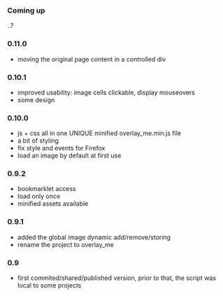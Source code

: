 ### Coming up
..?

### 0.11.0
- moving the original page content in a controlled div

### 0.10.1
- improved usability: image cells clickable, display mouseovers
- some design

### 0.10.0
- js + css all in one UNIQUE minified overlay_me.min.js file
- a bit of styling
- fix style and events for Firefox
- load an image by default at first use

### 0.9.2
- bookmarklet access
- load only once
- minified assets available

### 0.9.1
- added the global image dynamic add/remove/storing
- rename the project to overlay_me

### 0.9
- first commited/shared/published version, prior to that, the script was local to some projects
